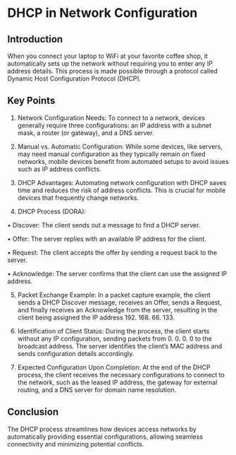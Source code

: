 # DHCP in Network Configuration 

## Introduction 
When you connect your laptop to WiFi at your favorite coffee shop, it automatically sets up the network without requiring you to enter any IP address details. This process is made possible through a protocol called Dynamic Host Configuration Protocol (DHCP). 

## Key Points 
1. Network Configuration Needs: To connect to a network, devices generally require three configurations: an IP address with a subnet mask, a router (or gateway), and a DNS server. 

2. Manual vs. Automatic Configuration: While some devices, like servers, may need manual configuration as they typically remain on fixed networks, mobile devices benefit from automated setups to avoid issues such as IP address conflicts. 

3. DHCP Advantages: Automating network configuration with DHCP saves time and reduces the risk of address conflicts. This is crucial for mobile devices that frequently change networks. 

4. DHCP Process (DORA): 

• Discover: The client sends out a message to find a DHCP server. 

• Offer: The server replies with an available IP address for the client. 

• Request: The client accepts the offer by sending a request back to the server. 

• Acknowledge: The server confirms that the client can use the assigned IP address. 

5. Packet Exchange Example: In a packet capture example, the client sends a DHCP Discover message, receives an Offer, sends a Request, and finally receives an Acknowledge from the server, resulting in the client being assigned the IP address 192. 168. 66. 133. 

6. Identification of Client Status: During the process, the client starts without any IP configuration, sending packets from 0. 0. 0. 0 to the broadcast address. The server identifies the client’s MAC address and sends configuration details accordingly. 

7. Expected Configuration Upon Completion: At the end of the DHCP process, the client receives the necessary configurations to connect to the network, such as the leased IP address, the gateway for external routing, and a DNS server for domain name resolution. 

## Conclusion 
The DHCP process streamlines how devices access networks by automatically providing essential configurations, allowing seamless connectivity and minimizing potential conflicts.